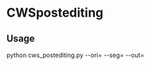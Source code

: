 # CWSpostediting

## Usage 

<p>python cws_postediting.py --ori=<original inputfile> --seg=<segmented inputfile> --out=<post-editing outputfile></p>
